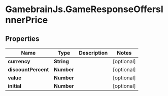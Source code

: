 # GamebrainJs.GameResponseOffersInnerPrice

## Properties

Name | Type | Description | Notes
------------ | ------------- | ------------- | -------------
**currency** | **String** |  | [optional] 
**discountPercent** | **Number** |  | [optional] 
**value** | **Number** |  | [optional] 
**initial** | **Number** |  | [optional] 


